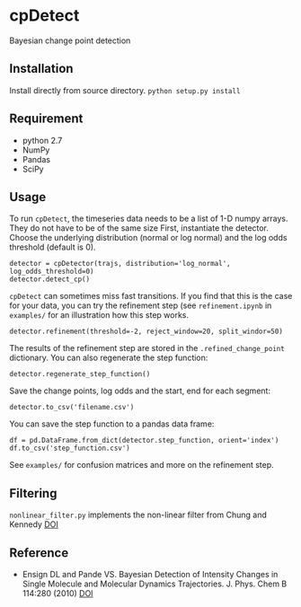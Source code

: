 cpDetect
========

Bayesian change point detection

Installation
-------------
Install directly from source directory.
`python setup.py install`

Requirement
-------------
* python 2.7
* NumPy
* Pandas
* SciPy

Usage
-----

To run `cpDetect`, the timeseries data needs to be a list of 1-D numpy arrays. They do not have to be of the same size
First, instantiate the detector. Choose the underlying distribution (normal or log normal) and the log odds threshold
(default is 0). 

```
detector = cpDetector(trajs, distribution='log_normal', log_odds_threshold=0)
detector.detect_cp()
```

`cpDetect` can sometimes miss fast transitions. If you find that this is the case for your data, you can try the refinement step
(see `refinement.ipynb` in `examples/` for an illustration how this step works.

```
detector.refinement(threshold=-2, reject_window=20, split_windor=50)
```

The results of the refinement step are stored in the `.refined_change_point` dictionary. You can also regenerate the
step function:

```
detector.regenerate_step_function()
```

Save the change points, log odds and the start, end for each segment:

```
detector.to_csv('filename.csv')
```

You can save the step function to a pandas data frame:

```
df = pd.DataFrame.from_dict(detector.step_function, orient='index')
df.to_csv('step_function.csv')
```

See `examples/` for confusion matrices and more on the refinement step.

Filtering
---------

`nonlinear_filter.py` implements the non-linear filter from Chung and Kennedy [DOI](https://www.ncbi.nlm.nih.gov/pubmed/1795554)

Reference
---------
* Ensign DL and Pande VS. Bayesian Detection of Intensity Changes in Single Molecule and Molecular Dynamics Trajectories.
J. Phys. Chem B 114:280 (2010) [DOI](http://pubs.acs.org/doi/abs/10.1021/jp906786b)







